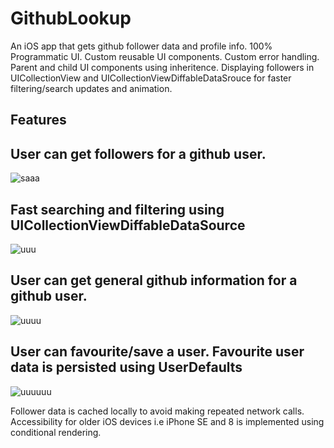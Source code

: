 # GithubLookup
An iOS app that gets github follower data and profile info.
100% Programmatic UI.
Custom reusable UI components.
Custom error handling.
Parent and child UI components using inheritence.
Displaying followers in UICollectionView and UICollectionViewDiffableDataSrouce for faster filtering/search updates and animation.

## Features

##  User can get followers for a github user.
![saaa](https://github.com/jjcode22/GHLookup/assets/108716229/3bfa0942-b085-45e9-a822-603342f2e46d)


## Fast searching and filtering using UICollectionViewDiffableDataSource
![uuu](https://github.com/jjcode22/GHLookup/assets/108716229/45fa2eb1-2d87-488e-a403-8ff6528691f2)



## User can get general github information for a github user.
![uuuu](https://github.com/jjcode22/GHLookup/assets/108716229/cd67912c-bd43-44d2-85db-90ce23b2753d)


## User can favourite/save a user. Favourite user data is persisted using UserDefaults
![uuuuuu](https://github.com/jjcode22/GHLookup/assets/108716229/463f6c9d-f2ec-48fe-a7a1-d0596ccc77ae)


Follower data is cached locally to avoid making repeated network calls.
Accessibility for older iOS devices i.e iPhone SE and 8 is implemented using conditional rendering.


